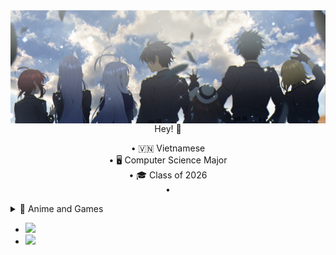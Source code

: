 <img align="center" src="./images/header.png">

<div align="center">
<section>
  Hey! 👋
</section>
</div>

<p align="center">
• 🇻🇳 Vietnamese <br>
• 🖥️ Computer Science Major <br>
• 🎓 Class of 2026 <br>
• <details><summary>🪷 Anime and Games</summary></details>
  <ul>
    <li><a href="https://anilist.co/user/imagine/"><img src="https://img.shields.io/badge/AniList-AniList-blue?style=for-the-badge&logo=Anilist&logoColor=white&labelColor=blue&color=blue&label="></li>
    <li><a href="https://steamcommunity.com/id/spelljinxer/"><img src="https://img.shields.io/badge/steam-%23000000.svg?style=for-the-badge&logo=steam&logoColor=white"></a></li>
  </ul>
</p>

